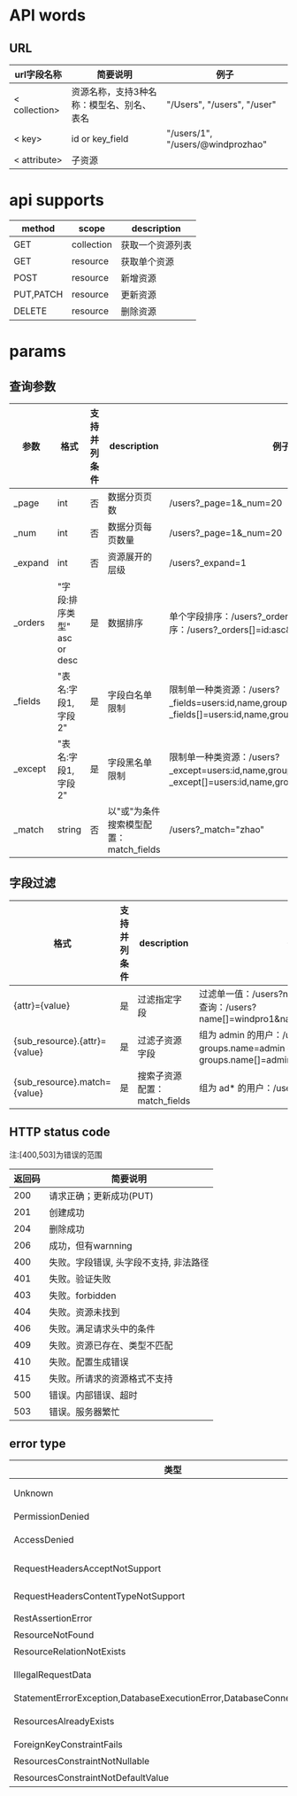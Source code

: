 # API words
## URL

|url字段名称|简要说明|例子|
| --- | --- | --- |
| < collection> | 资源名称，支持3种名称：模型名、别名、表名 | "/Users", "/users", "/user" |
| < key> | id or key_field | "/users/1", "/users/@windprozhao"|
| < attribute> | 子资源 | |

# api supports

|method|scope|description
|---|---|---|
| GET | collection | 获取一个资源列表
| GET | resource |获取单个资源
| POST | resource | 新增资源
| PUT,PATCH | resource | 更新资源
| DELETE | resource | 删除资源

# params

## 查询参数
|参数|格式|支持并列条件|description|例子|
| --- | --- | --- | --- | --- |
| _page| int | 否 | 数据分页页数 | /users?_page=1&_num=20 |
| _num | int | 否 | 数据分页每页数量 | /users?_page=1&_num=20 |
| _expand | int | 否 | 资源展开的层级 | /users?_expand=1 |
| _orders | "字段:排序类型" asc or desc | 是 | 数据排序 | 单个字段排序：/users?_orders=id:asc  多个字段排序：/users?_orders[]=id:asc&_orders[]=code:desc |
| _fields | "表名:字段1,字段2" | 是 | 字段白名单限制 | 限制单一种类资源：/users?_fields=users:id,name,groups  限制多种资源：/users?_fields[]=users:id,name,groups&_fields[]=groups:id |
| _except | "表名:字段1,字段2" | 是 | 字段黑名单限制 | 限制单一种类资源：/users?_except=users:id,name,groups  限制多种资源：/users?_except[]=users:id,name,groups&_except[]=groups:id |
| _match | string | 否 | 以"或"为条件搜索模型配置：match_fields | /users?_match="zhao"

## 字段过滤

|格式|支持并列条件|description|例子
| --- | --- | --- | --- |
| {attr}={value} | 是 | 过滤指定字段 | 过滤单一值：/users?name=windprozhao  列表查询：/users?name[]=windpro1&name[]=windpro2
| {sub_resource}.{attr}={value} | 是 | 过滤子资源字段 | 组为 admin 的用户：/users?groups.name=admin  列表查询：/users?groups.name[]=admin&groups.name[]=normal
| {sub_resource}.match={value} | 是 | 搜索子资源配置：match_fields | 组为 ad* 的用户：/users?groups._match=ad

## HTTP status code

注:[400,503]为错误的范围

|返回码|简要说明|
|---|---|
|200 | 请求正确；更新成功(PUT)
|201 | 创建成功
|204 | 删除成功
|206 | 成功，但有warnning
|400 | 失败。字段错误, 头字段不支持, 非法路径
|401 | 失败。验证失败
|403 | 失败。forbidden
|404 | 失败。资源未找到
|406 | 失败。满足请求头中的条件
|409 | 失败。资源已存在、类型不匹配
|410 | 失败。配置生成错误
|415 | 失败。所请求的资源格式不支持
|500 | 错误。内部错误、超时
|503 | 错误。服务器繁忙

## error type

|类型|简要说明|
|---|---|
|Unknown | 未知错误。自定义错误。
|PermissionDenied | 权限错误
|AccessDenied | 非法访问。一般出现在路径不存在等
|RequestHeadersAcceptNotSupport | Headers:ACCEPT 类型不支持
|RequestHeadersContentTypeNotSupport | Headers:Content-type 类型不支持
|RestAssertionError | 断言异常
|ResourceNotFound | 资源不存在
|ResourceRelationNotExists | 资源关系不存在
|IllegalRequestData | 提交数据错误。一般出现在数据校验
|StatementErrorException,DatabaseExecutionError,DatabaseConnectionError | 数据库错误
|ResourcesAlreadyExists | 资源已存在，无法创建
|ForeignKeyConstraintFails | 外键依赖异常
|ResourcesConstraintNotNullable | 字段必须非空
|ResourcesConstraintNotDefaultValue | 字段没有默认值

